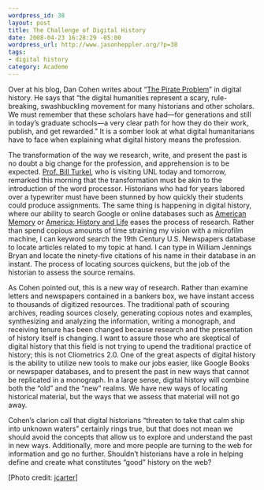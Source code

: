 ```yaml
--- 
wordpress_id: 38
layout: post
title: The Challenge of Digital History
date: 2008-04-23 16:28:29 -05:00
wordpress_url: http://www.jasonheppler.org/?p=38
tags:
- digital history
category: Academe
---
```

Over at his blog, Dan Cohen  writes about “<a href="http://www.dancohen.org/2008/04/22/the-pirate-problem/">The  Pirate Problem</a>” in digital history. He says that “the digital  humanities represent a scary, rule-breaking, swashbuckling movement for  many historians and other scholars. We must remember that these scholars  have had—for generations and still in today’s graduate schools—a very  clear path for how they do their work, publish, and get rewarded.” It is  a somber look at what digital humanitarians have to face when  explaining what digital history means the profession.

The transformation of the way we research, write,  and present the past is no doubt a big change for the profession, and  apprehension is to be expected. <a href="http://digitalhistoryhacks.blogspot.com/">Prof. Bill Turkel</a>,  who is visiting UNL today and tomorrow, remarked this morning that the  transformation must be akin to the introduction of the word processor.  Historians who had for years labored over a typewriter must have been  stunned by how quickly their students could produce assignments. The  same thing is happening in digital history, where our ability to search  Google or online databases such as <a href="http://memory.loc.gov/ammem/index.html">American Memory</a> or  <a href="http://serials.abc-clio.com/active/resource/page/aboutAHL.html">America:  History and Life</a> eases the process of research. Rather than spend  copious amounts of time straining my vision with a microfilm machine, I  can keyword search the 19th Century U.S. Newspapers database to locate  articles related to my topic at hand. I can type in William Jennings  Bryan and locate the ninety-five citations of his name in their database  in an instant. The process of locating sources quickens, but the job of  the historian to assess the source remains.

As Cohen pointed out, this is a new way of  research. Rather than examine letters and newspapers contained in a  bankers box, we have instant access to thousands of digitized resources.  The traditional path of scouring archives, reading sources closely,  generating copious notes and examples, synthesizing and analyzing the  information, writing a monograph, and receiving tenure has been changed  because research and the presentation of history itself is changing.  I  want to assure those who are skeptical of digital history that this  field is not trying to upend the traditional practice of history; this  is not Cliometrics 2.0. One of the great aspects of digital history is  the ability to utilize new tools to make our jobs easier, like Google  Books or newspaper databases, and to present the past in new ways that  cannot be replicated in a monograph. In a large sense, digital history  will combine both the “old” and the “new” realms. We have new ways of  locating historical material, but the ways that we assess that material  will not go away.

Cohen’s clarion call that digital historians  “threaten to take that calm ship into unknown waters” certainly rings  true, but that does not mean we should avoid the concepts that allow us  to explore and understand the past in new ways. Additionally, more and  more people are turning to the web for information and go no further.  Shouldn’t historians have a role in helping define and create what  constitutes “good” history on the web?

[Photo credit: <a href="http://www.flickr.com/photos/jcarter/2214384025/">jcarter</a>]
